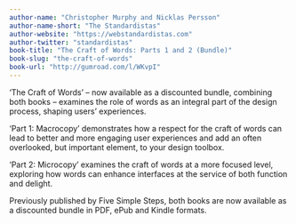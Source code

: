 ```yaml
---
author-name: "Christopher Murphy and Nicklas Persson"
author-name-short: "The Standardistas"
author-website: "https://webstandardistas.com"
author-twitter: "standardistas"
book-title: "The Craft of Words: Parts 1 and 2 (Bundle)"
book-slug: "the-craft-of-words"
book-url: "http://gumroad.com/l/WKvpI"
---
```


‘The Craft of Words’ – now available as a discounted bundle, combining both books – examines the role of words as an integral part of the design process, shaping users’ experiences.

‘Part 1: Macrocopy’ demonstrates how a respect for the craft of words can lead to better and more engaging user experiences and add an often overlooked, but important element, to your design toolbox.

‘Part 2: Microcopy’ examines the craft of words at a more focused level, exploring how words can enhance interfaces at the service of both function and delight.

Previously published by Five Simple Steps, both books are now available as a discounted bundle in PDF, ePub and Kindle formats.
